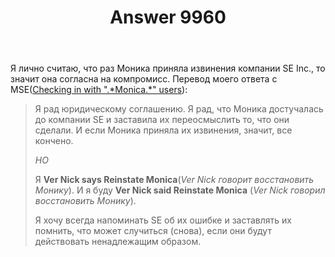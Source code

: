 ﻿---
title: "Answer 9960"
se.owner.user_id: 282637
se.owner.display_name: "Ver Nick says Reinstate Monica"
se.owner.link: "https://ru.meta.stackoverflow.com/users/282637/ver-nick-says-reinstate-monica"
se.answer_id: 9960
se.question_id: 9958
se.post_type: answer
se.score: 1
se.is_accepted: False
---
<p>Я лично считаю, что раз Моника приняла извинения компании SE Inc., то значит она согласна на компромисс.
Перевод моего ответа с MSE(<a href="https://meta.stackexchange.com/q/341412/260198">Checking in with &quot;.*Monica.*&quot; users</a>):</p>

<blockquote>
  <p>Я рад юридическому соглашению. Я рад, что Моника достучалась до
  компании SE и заставила их переосмыслить то, что они сделали. И если
  Моника приняла их извинения, значит, все кончено.</p>
  
  <p><em>НО</em></p>
  
  <p>Я <strong>Ver Nick says Reinstate Monica</strong>(<em>Ver Nick говорит восстановить Монику</em>). И я буду <strong>Ver Nick said Reinstate Monica</strong> (<em>Ver Nick говорил восстановить Монику</em>).</p>
  
  <p>Я хочу всегда напоминать SE об их ошибке и заставлять их помнить, что
  может случиться (снова), если они будут действовать ненадлежащим
  образом.</p>
</blockquote>
